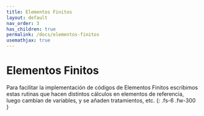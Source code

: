 ```yaml
---
title: Elementos Finitos
layout: default
nav_order: 3
has_children: true
permalink: /docs/elementos-finitos
usemathjax: true
---
```


# Elementos Finitos

Para facilitar la implementación de códigos de Elementos Finitos escribimos estas rutinas que hacen distintos cálculos
en elementos de referencia, luego cambian de variables, y se añaden tratamientos, etc.
{: .fs-6 .fw-300 }

